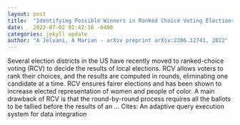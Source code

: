 ```yaml
---
layout: post
title:  "Identifying Possible Winners in Ranked Choice Voting Elections with Outstanding Ballots"
date:   2022-07-02 02:42:16 -0400
categories: jekyll update
author: "A Jelvani, A Marian - arXiv preprint arXiv:2206.12741, 2022"
---
```

Several election districts in the US have recently moved to ranked-choice voting (RCV) to decide the results of local elections. RCV allows voters to rank their choices, and the results are computed in rounds, eliminating one candidate at a time. RCV ensures fairer elections and has been shown to increase elected representation of women and people of color. A main drawback of RCV is that the round-by-round process requires all the ballots to be tallied before the results of an …
Cites: ‪An adaptive query execution system for data integration‬  